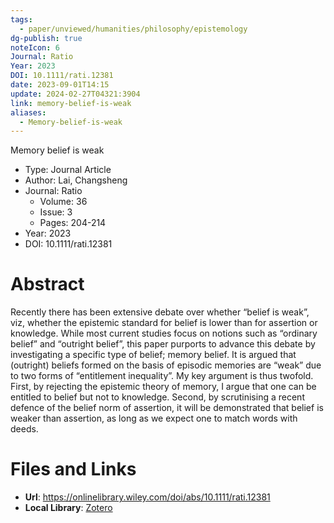 ```yaml
---
tags:
  - paper/unviewed/humanities/philosophy/epistemology
dg-publish: true
noteIcon: 6
Journal: Ratio
Year: 2023
DOI: 10.1111/rati.12381
date: 2023-09-01T14:15
update: 2024-02-27T04321:3904
link: memory-belief-is-weak
aliases:
  - Memory-belief-is-weak
---
```


Memory belief is weak

- Type: Journal Article
- Author: Lai, Changsheng
- Journal: Ratio
    - Volume: 36
    - Issue: 3
    - Pages: 204-214
- Year: 2023
- DOI: 10.1111/rati.12381

# Abstract
Recently there has been extensive debate over whether “belief is weak”, viz, whether the epistemic standard for belief is lower than for assertion or knowledge. While most current studies focus on notions such as “ordinary belief” and “outright belief”, this paper purports to advance this debate by investigating a specific type of belief; memory belief. It is argued that (outright) beliefs formed on the basis of episodic memories are “weak” due to two forms of “entitlement inequality”. My key argument is thus twofold. First, by rejecting the epistemic theory of memory, I argue that one can be entitled to belief but not to knowledge. Second, by scrutinising a recent defence of the belief norm of assertion, it will be demonstrated that belief is weaker than assertion, as long as we expect one to match words with deeds.

# Files and Links
- **Url**: https://onlinelibrary.wiley.com/doi/abs/10.1111/rati.12381
- **Local Library**: [Zotero](zotero://select/library/items/FET4IFRS)